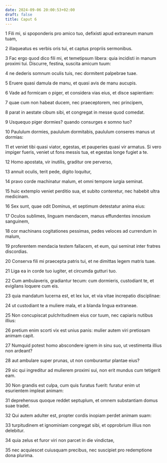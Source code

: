 ```yaml
---
date: 2024-09-06 20:00:53+02:00
draft: false
title: Caput 6
---
```





1 Fili mi, si spoponderis pro amico tuo, defixisti apud extraneum manum tuam,

2 illaqueatus es verbis oris tui, et captus propriis sermonibus.

3 Fac ergo quod dico fili mi, et temetipsum libera: quia incidisti in manum proximi tui. Discurre, festina, suscita amicum tuum:

4 ne dederis somnum oculis tuis, nec dormitent palpebrae tuae.

5 Eruere quasi damula de manu, et quasi avis de manu aucupis.

6 Vade ad formicam o piger, et considera vias eius, et disce sapientiam:

7 quae cum non habeat ducem, nec praeceptorem, nec principem,

8 parat in aestate cibum sibi, et congregat in messe quod comedat.

9 Usquequo piger dormies? quando consurges e somno tuo?

10 Paululum dormies, paululum dormitabis, paululum conseres manus ut dormias:

11 et veniet tibi quasi viator, egestas, et pauperies quasi vir armatus. Si vero impiger fueris, veniet ut fons messis tua, et egestas longe fugiet a te.

12 Homo apostata, vir inutilis, graditur ore perverso,

13 annuit oculis, terit pede, digito loquitur,

14 pravo corde machinatur malum, et omni tempore iurgia seminat.

15 huic extemplo veniet perditio sua, et subito conteretur, nec habebit ultra medicinam.

16 Sex sunt, quae odit Dominus, et septimum detestatur anima eius:

17 Oculos sublimes, linguam mendacem, manus effundentes innoxium sanguinem,

18 cor machinans cogitationes pessimas, pedes veloces ad currendum in malum,

19 proferentem mendacia testem fallacem, et eum, qui seminat inter fratres discordias.

20 Conserva fili mi praecepta patris tui, et ne dimittas legem matris tuae.

21 Liga ea in corde tuo iugiter, et circumda gutturi tuo.

22 Cum ambulaveris, gradiantur tecum: cum dormieris, custodiant te, et evigilans loquere cum eis.

23 quia mandatum lucerna est, et lex lux, et via vitae increpatio disciplinae:

24 ut custodiant te a muliere mala, et a blanda lingua extraneae.

25 Non concupiscat pulchritudinem eius cor tuum, nec capiaris nutibus illius:

26 pretium enim scorti vix est unius panis: mulier autem viri pretiosam animam capit.

27 Numquid potest homo abscondere ignem in sinu suo, ut vestimenta illius non ardeant?

28 aut ambulare super prunas, ut non comburantur plantae eius?

29 sic qui ingreditur ad mulierem proximi sui, non erit mundus cum tetigerit eam.

30 Non grandis est culpa, cum quis furatus fuerit: furatur enim ut esurientem impleat animam:

31 deprehensus quoque reddet septuplum, et omnem substantiam domus suae tradet.

32 Qui autem adulter est, propter cordis inopiam perdet animam suam:

33 turpitudinem et ignominiam congregat sibi, et opprobrium illius non delebitur.

34 quia zelus et furor viri non parcet in die vindictae,

35 nec acquiescet cuiusquam precibus, nec suscipiet pro redemptione dona plurima.

